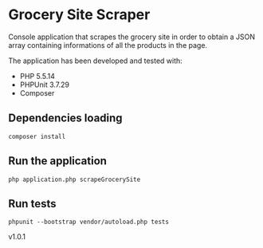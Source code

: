# Grocery Site Scraper

Console application that scrapes the grocery site in order to obtain a JSON array containing informations of all the products in the page.

The application has been developed and tested with:

* PHP 5.5.14
* PHPUnit 3.7.29
* Composer

## Dependencies loading

`composer install`

## Run the application

`php application.php scrapeGrocerySite`

## Run tests

`phpunit --bootstrap vendor/autoload.php tests`

v1.0.1

